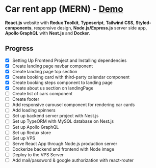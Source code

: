 # Car rent app (MERN) - [Demo](https://yegorkochetkov.github.io/rent-car_mern/)

**React.js** website with **Redux Toolkit**, **Typescript**, **Tailwind CSS**, **Styled-components**, responsive design, **Node.js/Express.js** server side app, **Apollo GraphQL** with **Nest.js** and **Docker**.

## Progress

- [x] Setting Up Frontend Project and Installing dependencies
- [x] Create landing page navbar component
- [x] Create landing page top section
- [x] Create booking card with third-party calendar component
- [x] Create booking steps component to landing page
- [x] Create about us section on landingPage
- [ ] Create list of cars component
- [ ] Create footer
- [ ] Add responsive carousel component for rendering car cards
- [ ] Add loading spinners
- [ ] Set up backend server project with Nest.js
- [ ] Set up TypeORM with MySQL database on Nest.js
- [ ] Set up Apollo GraphQL
- [ ] Set up Redux store
- [ ] Set up VPS
- [ ] Serve React App through Node.js production server
- [ ] Dockerize backend and frontend with Node image
- [ ] Deploy to the VPS Server
- [ ] Add mail/password & google authorization with react-router

